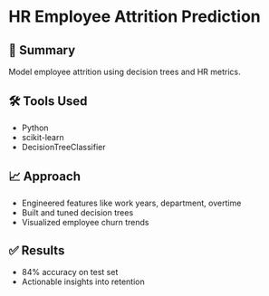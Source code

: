 # HR Employee Attrition Prediction

## 📌 Summary
Model employee attrition using decision trees and HR metrics.

## 🛠 Tools Used
- Python
- scikit-learn
- DecisionTreeClassifier

## 📈 Approach
- Engineered features like work years, department, overtime
- Built and tuned decision trees
- Visualized employee churn trends

## ✅ Results
- 84% accuracy on test set
- Actionable insights into retention


